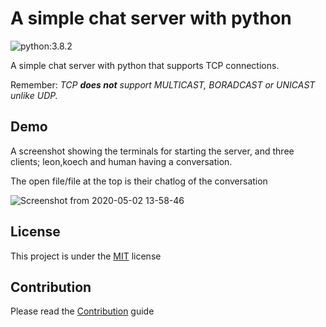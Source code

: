 # A simple chat server with python

![python:3.8.2](https://img.shields.io/badge/python-3.8.2-blue)

A simple chat server with python that supports TCP connections.

Remember: *TCP **does not** support MULTICAST, BORADCAST or UNICAST unlike UDP.*

## Demo

A screenshot showing the terminals for starting the server, and three clients; leon,koech and human having a conversation.

The open file/file at the top is their chatlog of the conversation

![Screenshot from 2020-05-02 13-58-46](https://user-images.githubusercontent.com/39020723/80862421-a2e5ef00-8c7d-11ea-98be-7be41fb7b8b0.png)

## License

This project is under the [MIT](https://github.com/leonkoech/Chat-Server/blob/master/LICENSE) license

## Contribution

Please read the [Contribution](#) guide

